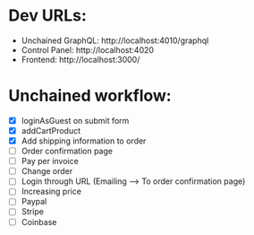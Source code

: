 # Dev URLs:

- Unchained GraphQL: http://localhost:4010/graphql
- Control Panel: http://localhost:4020
- Frontend: http://localhost:3000/

# Unchained workflow:

- [x] loginAsGuest on submit form
- [x] addCartProduct
- [x] Add shipping information to order
- [ ] Order confirmation page
- [ ] Pay per invoice
- [ ] Change order
- [ ] Login through URL (Emailing --> To order confirmation page)
- [ ] Increasing price
- [ ] Paypal
- [ ] Stripe
- [ ] Coinbase
